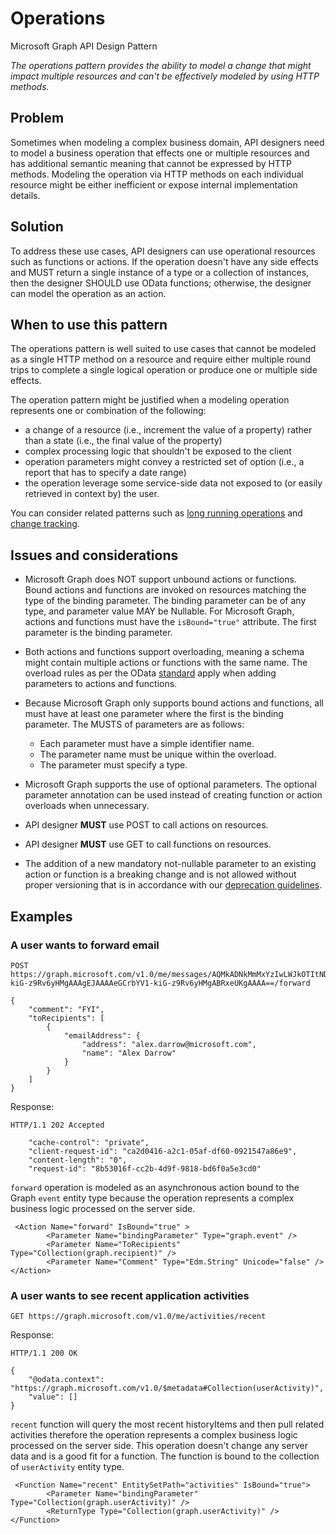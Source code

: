 # Operations

Microsoft Graph API Design Pattern

*The operations pattern provides the ability to model a change that might impact multiple resources and can't be effectively modeled by using HTTP methods.*

## Problem

Sometimes when modeling a complex business domain, API designers need to model a business operation that effects one or multiple resources and has additional semantic meaning that cannot be expressed by HTTP methods. Modeling the operation via HTTP methods on each individual resource might be either inefficient or expose internal implementation details.

## Solution

To address these use cases, API designers can use operational resources such as functions or actions. If the operation doesn't have any side effects and MUST return a single instance of a type or a collection of instances, then the designer SHOULD use OData functions; otherwise, the designer can model the operation as an action.

## When to use this pattern

The operations pattern is well suited to use cases that cannot be modeled as a single HTTP method on a resource and require either multiple round trips to complete a single logical operation or produce one or multiple side effects.

The operation pattern might be justified when a modeling operation represents one or combination of the following:

- a change of a resource (i.e., increment the value of a property) rather than a state (i.e., the final value of the property)
- complex processing logic that shouldn't be exposed to the client
- operation parameters might convey a restricted set of option (i.e., a report that has to specify a date range)
- the operation leverage some service-side data not exposed to (or easily retrieved in context by) the user.

You can consider related patterns such as [long running operations](./long-running-operations.md) and [change tracking](./change-tracking.md).

## Issues and considerations

- Microsoft Graph does NOT support unbound actions or functions. Bound actions and functions are invoked on resources matching the type of the binding parameter. The binding parameter can be of any type, and parameter value MAY be Nullable. For Microsoft Graph, actions and functions must have the `isBound="true"` attribute. The first parameter is the binding parameter.

- Both actions and functions support overloading, meaning a schema might contain multiple actions or functions with the same name. The overload rules as per the OData [standard](http://docs.oasis-open.org/odata/odata-csdl-xml/v4.01/odata-csdl-xml-v4.01.html#sec_FunctionOverloads) apply when adding parameters to actions and functions.
  
- Because Microsoft Graph only supports bound actions and functions, all must have at least one parameter where the first is the binding parameter. The MUSTS of parameters are as follows:

  - Each parameter must have a simple identifier name.
  - The parameter name must be unique within the overload.
  - The parameter must specify a type.

- Microsoft Graph supports the use of optional parameters. The optional parameter annotation can be used instead of creating function or action overloads when unnecessary.

- API designer **MUST** use POST to call actions on resources.
- API designer **MUST** use GET to call functions on resources.

- The addition of a new mandatory not-nullable parameter to an existing action or function is a breaking change and is not allowed without proper versioning that is in accordance with our [deprecation guidelines](https://github.com/microsoft/api-guidelines/blob/vNext/graph/deprecation.md).

## Examples

### A user wants to forward email

```
POST https://graph.microsoft.com/v1.0/me/messages/AQMkADNkMmMxYzIwLWJkOTItNDczZC1hNmYyLWUwZjk2ZTljMDQyNQBGAAAD1dY5iRo4x0_pEqop6hOrQAcAeGCrbYV1-kiG-z9Rv6yHMgAAAgEJAAAAeGCrbYV1-kiG-z9Rv6yHMgABRxeUKgAAAA==/forward

{
    "comment": "FYI",
    "toRecipients": [
        {
            "emailAddress": {
                "address": "alex.darrow@microsoft.com",
                "name": "Alex Darrow"
            }
        }
    ]
}
```
Response:
```
HTTP/1.1 202 Accepted

    "cache-control": "private",
    "client-request-id": "ca2d0416-a2c1-05af-df60-0921547a86e9",
    "content-length": "0",
    "request-id": "8b53016f-cc2b-4d9f-9818-bd6f0a5e3cd0"
```

`forward` operation is modeled as an asynchronous action bound to the Graph `event` entity type because the operation represents a complex business logic processed on the server side. 
```
 <Action Name="forward" IsBound="true" >
        <Parameter Name="bindingParameter" Type="graph.event" />
        <Parameter Name="ToRecipients" Type="Collection(graph.recipient)" />
        <Parameter Name="Comment" Type="Edm.String" Unicode="false" />
</Action>
```

### A user wants to see recent application activities

```
GET https://graph.microsoft.com/v1.0/me/activities/recent
```

Response:

```
HTTP/1.1 200 OK

{
    "@odata.context": "https://graph.microsoft.com/v1.0/$metadata#Collection(userActivity)",
    "value": []
}
```
`recent` function will query the most recent historyItems and then pull related activities therefore the operation represents a complex business logic processed on the server side. This operation  doesn't change any server data and is a good fit for a function. The function is bound to the collection of `userActivity` entity type.

```
 <Function Name="recent" EntitySetPath="activities" IsBound="true">
        <Parameter Name="bindingParameter" Type="Collection(graph.userActivity)" />
        <ReturnType Type="Collection(graph.userActivity)" />
</Function>
```
